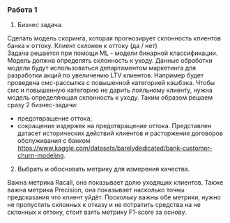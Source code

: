 ### Работа 1
 1. Бизнес задача.

  Сделать модель скоринга, которая прогнозирует склонность клиентов банка к оттоку. Клиент склонен к оттоку (да / нет)  
  Задача решается при помощи ML - модели бинарной классификации. Модель должна определять склонность к уходу. Данные обработки модели будут использоваться департаментом маркетинга для разработки акций по увеличению LTV клиентов.
  Например будет проведена смс-рассылка с повышенной категорией кэшбэка. Чтобы смс и повышенную категорию не дарить лояльному клиенту, нужна модель определяющая склонность к уходу. Таким образом решаем сразу 2 бизнес-задачи:
  - предотвращение оттока;
  - сокращение издержек на предотвращение оттока.
  Представлен датасет исторических действий клиентов и расторжения договоров обслуживания с банком https://www.kaggle.com/datasets/barelydedicated/bank-customer-churn-modeling.

 2. Выбрать и обосновать метрику для измерения качества.

   Важна метрика Racall, она показывает долю уходящих клиентов. Также важна метрика Precision, она показывает насколько точны предсказания что клиент уйдёт.
   Поскольку важны обе метрики, нужно не пропустить склонных к отказу и не потратить средства на не склонных к оттоку, стоит взять метрику F1-score за основу.
   
